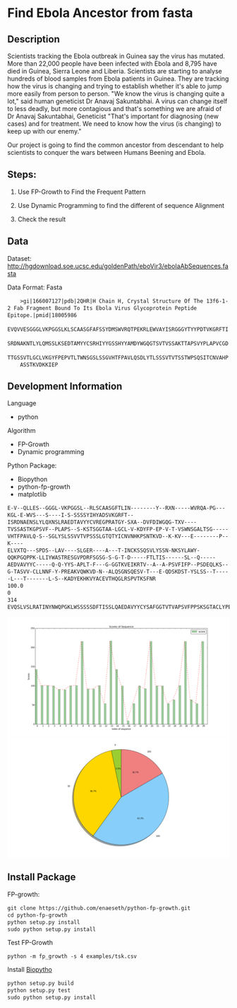 # Find Ebola Ancestor from fasta

## Description

Scientists tracking the Ebola outbreak in Guinea say the virus has mutated. More than 22,000 people have been infected with Ebola and 8,795 have died in Guinea, Sierra Leone and Liberia. Scientists are starting to analyse hundreds of blood samples from Ebola patients in Guinea. They are tracking how the virus is changing and trying to establish whether it's able to jump more easily from person to person. "We know the virus is changing quite a lot," said human geneticist Dr Anavaj Sakuntabhai. A virus can change itself to less deadly, but more contagious and that's something we are afraid of Dr Anavaj Sakuntabhai, Geneticist "That's important for diagnosing (new cases) and for treatment. We need to know how the virus (is changing) to keep up with our enemy."

Our project is going to  find the common ancestor from descendant to help scientists to conquer the wars between Humans Beening and Ebola.

## Steps:

1. Use FP-Growth to Find the Frequent Pattern

2. Use Dynamic Programming to find the different of sequence Alignment 

3. Check the result

## Data

Dataset: http://hgdownload.soe.ucsc.edu/goldenPath/eboVir3/ebolaAbSequences.fasta

Data Format: Fasta

```
    >gi|166007127|pdb|2QHR|H Chain H, Crystal Structure Of The 13f6-1-2 Fab Fragment Bound To Its Ebola Virus Glycoprotein Peptide Epitope.|pmid|18005986
    EVQVVESGGGLVKPGGSLKLSCAASGFAFSSYDMSWVRQTPEKRLEWVAYISRGGGYTYYPDTVKGRFTI
    SRDNAKNTLYLQMSSLKSEDTAMYYCSRHIYYGSSHYYAMDYWGQGTSVTVSSAKTTAPSVYPLAPVCGD
    TTGSSVTLGCLVKGYFPEPVTLTWNSGSLSSGVHTFPAVLQSDLYTLSSSVTVTSSTWPSQSITCNVAHP
    ASSTKVDKKIEP
```

## Development Information

Language

- python

Algorithm

- FP-Growth
- Dynamic programming

Python Package:

- Biopython
- python-fp-growth
- matplotlib

```
E-V--QLLES--GGGL-VKPGGSL--RLSCAASGFTLIN--------Y--RXN-----WVRQA-PG---KGL-E-WVS---S----I-S-SSSSYIHYADSVKGRFT--ISRDNAENSLYLQXNSLRAEDTAVYYCVREGPRATGY-SXA--DVFDIWGQG-TXV----TVSSASTKGPSVF--PLAPS--S-KSTSGGTAA-LGCL-V-KDYFP-EP-V-T-VSWNSGALTSG-----VHTFPAVLQ-S--SGLYSLSSVVTVPSSSLGTQTYICNVNHKPSNTKVD--K-KV---E--------P--K----
ELVXTQ---SPDS--LAV----SLGER----A---T-INCKSSQSVLYSSN-NKSYLAWY-QQKPGQPPK-LLIYWASTRESGVPDRFSGSG-S-G-T-D-----FTLTIS------SL--Q-----AEDVAVYYC-----Q-Q-YYS-APLT-F---G-GGTKVEIKRTV--A--A-PSVFIFP--PSDEQLKS--G-TASVV-CLLNNF-Y-PREAKVQWKVD-N--ALQSGNSQESV-T---E-QDSKDST-YSLSS--T-----L---T-------L-S--KADYEKHKVYACEVTHQGLRSPVTKSFNR
100.0
0
314
EVQSLVSLRATINYNWQPGKLWSSSSSDFTISSLQAEDAVYYCYSAFGGTVTVAPSVFPPSKSGTACLYPEVVNALSGVTQSSYSLSSTLTSKDKKVEPK
```

<img alt="bar img" src="/img/score_sequence_bar.png"/>
<img alt="bar img" src="/img/cluster_pie_charts.png"/>

## Install Package

FP-growth:

    git clone https://github.com/enaeseth/python-fp-growth.git
    cd python-fp-growth
    python setup.py install
    sudo python setup.py install

Test FP-Growth

    python -m fp_growth -s 4 examples/tsk.csv

Install [Biopytho](http://biopython.org/wiki/Download)

    python setup.py build
    python setup.py test
    sudo python setup.py install
